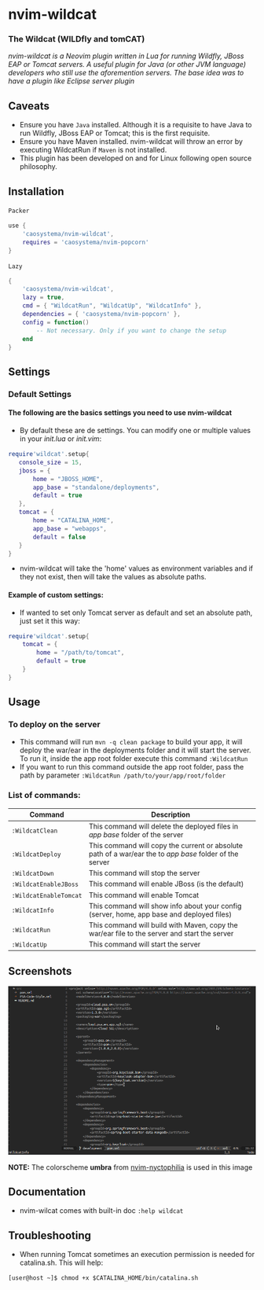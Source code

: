 # nvim-wildcat
### The Wildcat (WILDfly and tomCAT)
*nvim-wildcat is a Neovim plugin written in Lua for running Wildfly, JBoss EAP or Tomcat servers. A useful plugin for Java (or other JVM language) developers who still use the aforemention servers. The base idea was to have a plugin like Eclipse server plugin*

## Caveats
- Ensure you have `Java` installed. Although it is a requisite to have Java to run Wildfly, JBoss EAP or Tomcat; this is the first requisite. 
- Ensure you have Maven installed. nvim-wildcat will throw an error by executing WildcatRun if `Maven` is not installed.
- This plugin has been developed on and for Linux following open source philosophy.

## Installation
`Packer`
```lua
use {
    'caosystema/nvim-wildcat',
    requires = 'caosystema/nvim-popcorn'
}
```
`Lazy`
```lua
{
    'caosystema/nvim-wildcat',
    lazy = true,
    cmd = { "WildcatRun", "WildcatUp", "WildcatInfo" },
    dependencies = { 'caosystema/nvim-popcorn' },
    config = function()
        -- Not necessary. Only if you want to change the setup
    end
}
```

## Settings
### Default Settings
#### The following are the basics settings you need to use nvim-wildcat

- By default these are de settings. You can modify one or multiple values in your _init.lua_ or _init.vim_:
```lua
require'wildcat'.setup{
   console_size = 15,
   jboss = {
       home = "JBOSS_HOME",
       app_base = "standalone/deployments",
       default = true
   },
   tomcat = {
       home = "CATALINA_HOME",
       app_base = "webapps",
       default = false
   }
}
```

- nvim-wildcat will take the 'home' values as environment variables and if they not exist, then will take the values as absolute paths.

#### Example of custom settings:
- If wanted to set only Tomcat server as default and set an absolute path, just set it this way:
```lua
require'wildcat'.setup{
    tomcat = {
        home = "/path/to/tomcat",
        default = true
    }
}
```

## Usage
### To deploy on the server
- This command will run `mvn -q clean package` to build your app, it will deploy the war/ear in the deployments folder and it will start the server. To run it, inside the app root folder execute this command `:WildcatRun`
- If you want to run this command outside the app root folder, pass the path by parameter `:WildcatRun /path/to/your/app/root/folder`

### List of commands:
| Command | Description                       |
| -------------- | --------------------------------- |
| `:WildcatClean`  | This command will delete the deployed files in _app base_ folder of the server |
| `:WildcatDeploy` | This command will copy the current or absolute path of a war/ear the to _app base_ folder of the server |
| `:WildcatDown`   | This command will stop the server |
| `:WildcatEnableJBoss` | This command will enable JBoss (is the default) |
| `:WildcatEnableTomcat` | This command will enable Tomcat |
| `:WildcatInfo` | This command will show info about your config (server, home, app base and deployed files) |
| `:WildcatRun`    | This command will build with Maven, copy the war/ear file to the server and start the server|
| `:WildcatUp` | This command will start the server |

## Screenshots

<img src="https://github.com/caosystema/img/blob/master/nvim-wildcat/wildcat2.gif?raw=true" alt="wildcat" style="width:1000px;"/>

**NOTE:** The colorscheme **umbra** from [nvim-nyctophilia](https://github.com/caosystema/nvim-nyctophilia) is used in this image

## Documentation
- nvim-wilcat comes with built-in doc `:help wildcat`

## Troubleshooting
- When running Tomcat sometimes an execution permission is needed for catalina.sh. This will help:
```console
[user@host ~]$ chmod +x $CATALINA_HOME/bin/catalina.sh
```
